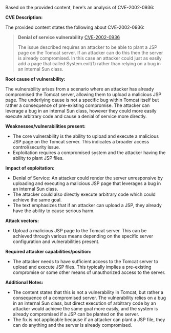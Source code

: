 Based on the provided content, here's an analysis of CVE-2002-0936:

**CVE Description:**

The provided content states the following about CVE-2002-0936:

> **Denial of service vulnerability**
> [CVE-2002-0936](http://cve.mitre.org/cgi-bin/cvename.cgi?name=CVE-2002-0936)
>
> The issue described requires an attacker to be able to plant a JSP page
> on the Tomcat server. If an attacker can do this then the server is
> already compromised. In this case an attacker could just as easily add a
> page that called System.exit(1) rather than relying on a bug in an
> internal Sun class.

**Root cause of vulnerability:**

The vulnerability arises from a scenario where an attacker has already compromised the Tomcat server, allowing them to upload a malicious JSP page. The underlying cause is not a specific bug within Tomcat itself but rather a consequence of pre-existing compromise. The attacker can leverage a bug in an internal Sun class, however they could more easily execute arbitrary code and cause a denial of service more directly.

**Weaknesses/vulnerabilities present:**

- The core vulnerability is the ability to upload and execute a malicious JSP page on the Tomcat server. This indicates a broader access control/security issue.
- Exploitation requires a compromised system and the attacker having the ability to plant JSP files.

**Impact of exploitation:**

- Denial of Service: An attacker could render the server unresponsive by uploading and executing a malicious JSP page that leverages a bug in an internal Sun class.
- The attacker could also directly execute arbitrary code which could achieve the same goal.
- The text emphasizes that if an attacker can upload a JSP, they already have the ability to cause serious harm.

**Attack vectors:**

-  Upload a malicious JSP page to the Tomcat server. This can be achieved through various means depending on the specific server configuration and vulnerabilities present.

**Required attacker capabilities/position:**

- The attacker needs to have sufficient access to the Tomcat server to upload and execute JSP files. This typically implies a pre-existing compromise or some other means of unauthorized access to the server.

**Additional Notes:**

- The content states that this is not a vulnerability in Tomcat, but rather a consequence of a compromised server. The vulnerability relies on a bug in an internal Sun class, but direct execution of arbitrary code by an attacker would achieve the same goal more easily, and the system is already compromised if a JSP can be planted on the server.
- The fix is not applicable because if an attacker can plant a JSP file, they can do anything and the server is already compromised.